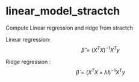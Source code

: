 # linear_model_stractch
Compute Linear regression and ridge from stractch

Linear regression: $$ \hat\beta = (X^TX)^{-1}X^Ty$$

Ridge regression : $$ \hat\beta= (X^{T}X + \lambda I)^{-1}X^Ty $$
